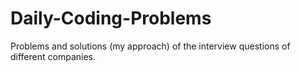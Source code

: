 # Daily-Coding-Problems
Problems and solutions (my approach) of the interview questions of different companies.
